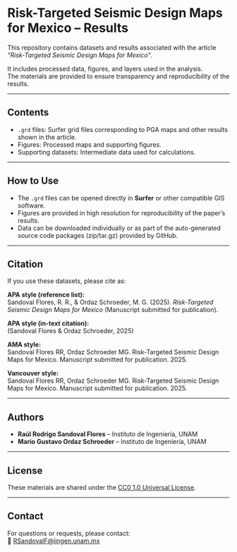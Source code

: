 # Risk-Targeted Seismic Design Maps for Mexico – Results

This repository contains datasets and results associated with the article  
*"Risk-Targeted Seismic Design Maps for Mexico"*.

It includes processed data, figures, and layers used in the analysis.  
The materials are provided to ensure transparency and reproducibility of the results.

---

## Contents
- `.grd` files: Surfer grid files corresponding to PGA maps and other results shown in the article.
- Figures: Processed maps and supporting figures.
- Supporting datasets: Intermediate data used for calculations.

---

## How to Use
- The `.grd` files can be opened directly in **Surfer** or other compatible GIS software.
- Figures are provided in high resolution for reproducibility of the paper’s results.
- Data can be downloaded individually or as part of the auto-generated source code packages (zip/tar.gz) provided by GitHub.

---

## Citation
If you use these datasets, please cite as:

**APA style (reference list):**  
Sandoval Flores, R. R., & Ordaz Schroeder, M. G. (2025). *Risk-Targeted Seismic Design Maps for Mexico* (Manuscript submitted for publication).

**APA style (in-text citation):**  
(Sandoval Flores & Ordaz Schroeder, 2025)

**AMA style:**  
Sandoval Flores RR, Ordaz Schroeder MG. Risk-Targeted Seismic Design Maps for Mexico. Manuscript submitted for publication. 2025.

**Vancouver style:**  
Sandoval Flores RR, Ordaz Schroeder MG. Risk-Targeted Seismic Design Maps for Mexico. Manuscript submitted for publication. 2025.

---

## Authors
- **Raúl Rodrigo Sandoval Flores** – Instituto de Ingeniería, UNAM  
- **Mario Gustavo Ordaz Schroeder** – Instituto de Ingeniería, UNAM  

---

## License
These materials are shared under the [CC0 1.0 Universal License](https://creativecommons.org/publicdomain/zero/1.0/).  

---

## Contact
For questions or requests, please contact:  
📧 RSandovalF@iingen.unam.mx
